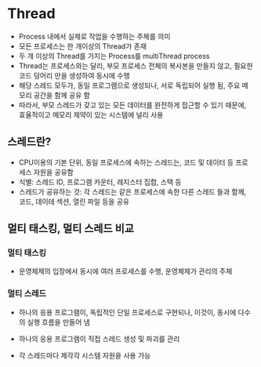 # Thread

- Process 내에서 실제로 작업을 수행하는 주체를 의미
- 모든 프로세스는 한 개이상의 Thread가 존재
- 두 개 이상의 Thread를 가지는 Process를 multiThread process
- Thread는 프로세스와는 달리, 부모 프로세스 전체의 복사본을 만들지 않고, 필요한 코드 덩어리 만을 생성하여 동시에 수행
- 해당 스레드 모두가, 동일 프로그램으로 생성되나, 서로 독립되어 실행 됨, 주요 메모리 공간을 함께 공유 함
- 따라서, 부모 스레드가 갖고 있는 모든 데이터를 완전하게 접근할 수 있기 때문에, 효율적이고 메모리 제약이 있는 시스템에 널리 사용

## 스레드란?

- CPU이용의 기본 단위, 동일 프로세스에 속하는 스레드는, 코드 및 데이터 등 프로세스 자원을 공유함
- 식별: 스레드 ID, 프로그램 카운터, 레지스터 집합, 스택 등
- 스레드가 공유하는 것: 각 스레드는 같은 프로세스에 속한 다른 스레드 들과 함께, 코드, 데이테 섹션, 열린 파일 등을 공유

## 멀티 태스킹, 멀티 스레드 비교

### 멀티 태스킹

- 운영체제의 입장에서 동시에 여러 프로세스를 수행, 운영체제가 관리의 주체

### 멀티 스레드

- 하나의 응용 프로그램이, 독립적인 단일 프로세스로 구현되나, 이것이, 동시에 다수의 실행 흐름을 만들어 냄

- 하나의 응용 프로그램이 직접 스레드 생성 및 파괴를 관리

- 각 스레드마다 제각각 시스템 자원을 사용 가능